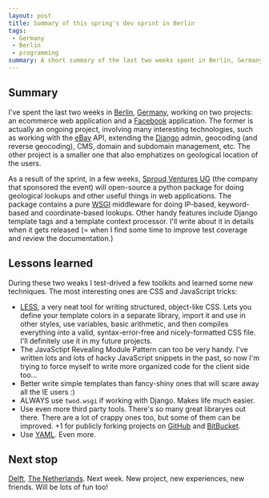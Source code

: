 ```yaml
---
layout: post
title: Summary of this spring's dev sprint in Berlin
tags:
 - Germany
 - Berlin
 - programming
summary: A short summary of the last two weeks spent in Berlin, Germany.
---
```


Summary
-------

I've spent the last two weeks in [Berlin](http://en.wikipedia.org/wiki/Berlin),
[Germany](http://en.wikipedia.org/wiki/Germany), working on two projects: an
ecommerce web application and a [Facebook](http://www.facebook.com/)
application. The former is actually an ongoing project, involving many
interesting technologies, such as working with the [eBay](http://www.ebay.com/)
API, extending the [Django](http://www.djangoproject.com/) admin, geocoding
(and reverse geocoding), CMS, domain and subdomain management, etc. The other
project is a smaller one that also emphatizes on geological location of the
users.

As a result of the sprint, in a few weeks, [Sproud Ventures
UG](http://www.sproud.de/) (the company that sponsored the event) will
open-source a python package for doing geological lookups and other useful
things in web applications. The package contains a pure
[WSGI](http://wsgi.org/) middleware for doing IP-based, keyword-based and
coordinate-based lookups. Other handy features include Django template tags and
a template context processor. I'll write about it in details when it gets
released (= when I find some time to improve test coverage and review the
documentation.)


Lessons learned
---------------

During these two weaks I test-drived a few toolkits and learned some new
techniques. The most interesting ones are CSS and JavaScript tricks:

* [LESS](http://lesscss.org/), a very neat tool for writing structured,
  object-like CSS. Lets you define your template colors in a separate library,
  import it and use in other styles, use variables, basic arithmetic, and then
  compiles everything into a valid, syntax-error-free and nicely-formatted CSS
  file. I'll definitely use it in my future projects.
* The JavaSctipt Revealing Module Pattern can too be very handy. I've written
  lots and lots of hacky JavaScript snippets in the past, so now I'm trying to
  force myself to write more organized code for the client side too...
* Better write simple templates than fancy-shiny ones that will scare away all
  the IE users :)
* ALWAYS use ``twod.wsgi`` if working with Django. Makes life much easier.
* Use even more third party tools. There's so many great libraryes out there.
  There are a lot of crappy ones too, but some of them can be improved. +1 for
  publicly forking projects on [GitHub](http://github.com/) and
  [BitBucket](http://bitbucket.com/).
* Use [YAML](http://yaml.org/). Even more.


Next stop
---------

[Delft](http://en.wikipedia.org/wiki/Delft), [The
Netherlands](http://en.wikipedia.org/wiki/Netherlands). Next week. New project,
new experiences, new friends.  Will be lots of fun too!
